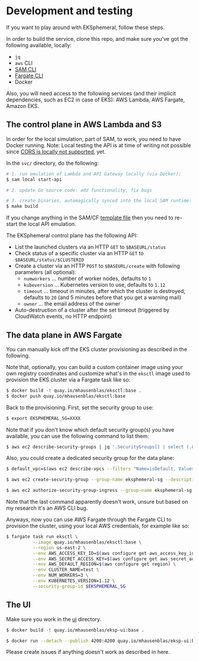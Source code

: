 # Development and testing

If you want to play around with EKSphemeral, follow these steps.

In order to build the service, clone this repo, and make sure you've got the following available, locally:

- `jq`
- `aws` CLI
- [SAM CLI](https://github.com/awslabs/aws-sam-cli)
- [Fargate CLI](https://somanymachines.com/fargate/)
- Docker

Also, you will need access to the following services (and their implicit dependencies, such as EC2 in case of EKS): AWS Lambda, AWS Fargate, Amazon EKS. 

## The control plane in AWS Lambda and S3

In order for the local simulation, part of SAM, to work, you need to have Docker running. Note: Local testing the API is at time of writing not possible since [CORS is locally not supported](https://github.com/awslabs/aws-sam-cli/issues/323), yet.

In the `svc/` directory, do the following:

```sh
# 1. run emulation of Lambda and API Gateway locally (via Docker):
$ sam local start-api

# 2. update Go source code: add functionality, fix bugs

# 3. create binaries, automagically synced into the local SAM runtime:
$ make build
```

If you change anything in the SAM/CF [template file](svc/template.yaml) then you need to re-start the local API emulation.

The EKSphemeral control plane has the following API:

- List the launched clusters via an HTTP `GET` to `$BASEURL/status` 
- Check status of a specific cluster via an HTTP `GET` to `$BASEURL/status/$CLUSTERID`
- Create a cluster via an HTTP `POST` to `$BASEURL/create` with following parameters (all optional):
  - `numworkers` ... number of worker nodes, defaults to `1`
  - `kubeversion` ... Kubernetes version to use, defaults to `1.12`
  - `timeout` ... timeout in minutes, after which the cluster is destroyed, defaults to `20` (and 5 minutes before that you get a warning mail)
  - `owner` ... the email address of the owner
- Auto-destruction of a cluster after the set timeout (triggered by CloudWatch events, no HTTP endpoint)

## The data plane in AWS Fargate

You can manually kick off the EKS cluster provisioning as described in the following.

Note that, optionally, you can build a custom container image using your own registry coordinates and customize what's in the `eksctl` image used to provision the EKS cluster via a Fargate task like so:

```sh
$ docker build -t quay.io/mhausenblas/eksctl:base .
$ docker push quay.io/mhausenblas/eksctl:base
```

Back to the provisioning. First, set the security group to use:

```sh
$ export EKSPHEMERAL_SG=XXXX
```

Note that if you don't know which default security group(s) you have available, you can use the following
command to list them:

```sh
$ aws ec2 describe-security-groups | jq '.SecurityGroups[] | select (.GroupName == "default") | .GroupId'
```

Also, you could create a dedicated security group for the data plane:

```sh
$ default_vpc=$(aws ec2 describe-vpcs --filters "Name=isDefault, Values=true" | jq .Vpcs[0].VpcId -r)

$ aws ec2 create-security-group --group-name eksphemeral-sg --description "The security group the EKSphemeral data plane uses" --vpc-id $default_vpc

$ aws ec2 authorize-security-group-ingress --group-name eksphemeral-sg --protocol all --port all
```

Note that the last command apparently doesn't work, unsure but based on my research it's an AWS CLI bug.

Anyways, now you can use AWS Fargate through the Fargate CLI to provision the cluster,
using your local AWS credentials, for example like so:

```sh
$ fargate task run eksctl \
          --image quay.io/mhausenblas/eksctl:base \
          --region us-east-2 \
          --env AWS_ACCESS_KEY_ID=$(aws configure get aws_access_key_id) \
          --env AWS_SECRET_ACCESS_KEY=$(aws configure get aws_secret_access_key) \
          --env AWS_DEFAULT_REGION=$(aws configure get region) \
          --env CLUSTER_NAME=test \
          --env NUM_WORKERS=3 \
          --env KUBERNETES_VERSION=1.12 \
          --security-group-id $EKSPHEMERAL_SG
```

## The UI

Make sure you work in the [ui](ui/) directory.

```sh
$ docker build -t quay.io/mhausenblas/eksp-ui:base .

$ docker run --detach --publish 4200:4200 quay.io/mhausenblas/eksp-ui:base

```

Please create issues if anything doesn't work as described in here.